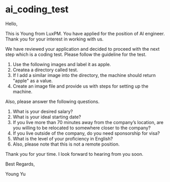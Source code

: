 # ai_coding_test

Hello,

This is Young from LuxPM. You have applied for the position of AI engineer. Thank you for your interest in working with us.

We have reviewed your application and decided to proceed with the next step which is a coding test. Please follow the guideline for the test.

1. Use the following images and label it as apple.
2. Createa a directory called test.
3. If I add a similar image into the directory, the machine should return "apple" as a value.
4. Create an image file and provide us with steps for setting up the machine.

Also, please answer the following questions.

1. What is your desired salary?
2. What is your ideal starting date?
3. If you live more than 70 minutes away from the company’s location, are you willing to be relocated to somewhere closer to the company?
4. If you live outside of the company, do you need sponsorship for visa?
5. What is the level of your proficiency in English?
6. Also, please note that this is not a remote position.

Thank you for your time. I look forward to hearing from you soon.

Best Regards,

Young Yu
